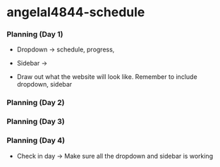 # angelal4844-schedule

### Planning (Day 1)
* Dropdown -> schedule, progress,
* Sidebar ->

* Draw out what the website will look like. Remember to include dropdown, sidebar

### Planning (Day 2)

### Planning (Day 3)

### Planning (Day 4)
* Check in day -> Make sure all the dropdown and sidebar is working 